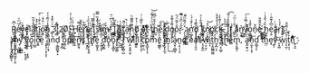 
R̺̫͔͕̳̟͑͆̄e̒ͫͫͮv̌͏̮͖̗͇e̢̥lͦ͘a̼͎̺̋͒̉̂̃t͙̰̝̀̇̊̽ĩ̥͓͚̮͓̘̈͛͐̄ͥͤ͞o̮̥ͮͥ̂̌̇n̮͖̝ͧ̾ͮ̏̄ͮ̓ ̳̩̩̆ͯ̈͛̐̽3̧̳̈̃͒:̮́͆2̧̥̟͑0̸̓͆
̨̺͙͖͓̱̯͗ͨ͗̔ͭ̓ͅ
̵̼͎̳̖͍͚̩̂ͬ̑ͮͬH̦̣e̹̩̭̬͈̹ͯ͂͒̆ṙ̛̙͎̖͈̙̫̙̅̈ę͙̬̒̓̏ͯ͗ ̔̇̉͌̅̚I̖̬̫͉̅ͥͯͭͤ ̣̦̰̯̈́̉͊̽̏̿̅a̓ͮͭ͏̞̣̭ͅͅm̶͇̬̺̳͒ͤ!͙̬̖̦̘̓̓̀̇͆ͥ̄ ̱͇̎̌̊ͨ̀Ĭ̱͍͈̒̌͘ ̸͇͍̫̝̲͌s̼̻͓̱̜̏t͚͍̖̝̥ḁͪͥ̚͘n̋͊̋͌͂ͪd̥̫̦ͥ̔̊ ̨͍̹̝̰̼̈ͨ̏̅̄ͥ̍aͣͯ҉̝̥͉̰̜̞̥tͩͦ ͗t̝͔̺͖ͫ̈ͯͤ͗͊ͮ͝ḫ̮̏̍̑̆ͤ͆̃ẹ̈́̑͞ ͚̮̞̻͙̰̩͊ͨd̯͍̟̯̬̮ͤͨó̯͈̣̼͕͕̦͌̉̌̄̊o̐̇̌͂̈́ͫr̷̮̋ͩͫ̄ͯ̿̚ ̨̦̗̞̤̝̳̪̽̈́͌ͫ̂̚ą̦̬͚̤̤͚̱n̛̠͚̩͉̣̾̓̄ͮ́ͨd̞̹̦̥̳̙̏͊̾ ̧̼̗̖̼̞̗̂́̂̐͗ͣk̦̲͈̗͔͍̾n̗͕͙̮̩̬ͦ̊͝ͅo҉͎c͕ͣ̔͋͒̎̀k̶̘͈̺̲̫̘̝ͬ̒͊̔͗.̙̼̘̇͋ͣ̀ ͓̱̬̋̃ͩͥI͎̹̗͔̭̤͌ͧ͐̍ͤ͂͡f̗̮̖͎̤̙̤ͥ ̳̼̮̇̌͗͑ͫ́a͛̌͒́n̛̯͔͍͐y̯̬̾͗̿̉͗̚͞o̹͇͇̪͖ͤ̐̾n̖̑̆eͣ̆̎̐̎҉͖̪̣̣̲ ̥̮̫͙h̫̗͓̏̒͛̂̔ͭe͔̮ͦ͆̓͊̋̇ͬã̵͈̝͉̻ṙ̹̒͛̀s͓͞ ̥͕̜̙͓̯̓m̵̮̤̯͉̞̂̾ͫ̊̔ý̜͖͙̳̰͆ͪ́̒̇̈́ ̛̉͑ͭ̅͊̓ͨv̮͚̙̬͊̍́́͒̽ͯo̬͈̖̞ͯ̎i̹̺̲̓ͣ̋̎͊̽c̮͍̏e͕̍ͪͭ̈ ̧͙̘̹͔͎̞̗̓̔̀̿̿a̼̺̦͕͉̋ͪ̉̑ͦ̇ńd̦͕͇̳̬̟̝̈́ͧ̓̾ ͙̥̳̔ͬ̀ͨ̎ọ̳̦͍̎͂͑̎p̑̔̂̋̔̒e̱͖̎ͨ͗͢n̺͍̱̘͐ͯͩͯ̇̑̿͘ş̈́ͫ̂͑̀ͣ̚ ̪͙̯̯̽͒ͪͥ̏͢t͈̤͙̣͔̞̱ͪͦ̚ẖ̸̩̙̂̒̄̈́ͪ̀ͅe̞͖̮̟̱̒̈̑̄̔̆̃ ̥͖̩̗̙̍̏̐̐͋́d͕̪̬͇̊͑͛ͧͬ̄o̢̭̦̽ͥ̍̉o͓̩̟̻͓̎̅ͧr̸͎̬͖͍͇̃͗ͮ̐ͪͥͥ,͉̰̰̋ͧͣ̆̒̐͑̀ ̴͔̬͙͓̀͊̚I̤̗̫̘̻̦̺ͥͫͨ̿ͮ̋̚͘ ͝w̹̭͕͓͍̗̬ͩ̑̾͌̈̐ǐ̷̀͊ͯ̄ͧl͚͍͍͋ͣ̒͌l͓ͨ ̝͔̥͔̑̒̓̈́͘ͅc̩̫̠̠̲̆̆̒̀̃̀ǫ̯̲̞̙͕̹̀̄̈ͪͫ̿m̊́̿ͪ͏̙̠̩ē̥̺̳̖ͪ̑ͦ̇̿ ͉͖ͮͤ̌́ͨ̾͝i̮̹̮̩̙̼̖̅̀̿̐̀̆̆n̲̜̖̠̖͢ ̎̓́͗̐a̷̘̬̹̪̳̞̔́̄͛ͨn͏͈͔̠͎̩͔d͔ ̎͒ͫͯèa̡͔͈̮̓̓̊̈́̓tͯͬ ̦̘̞͍̼̇̂̐̀ͯ̄̅͟ͅw̠̤̠̯̗͞i͈͎ͮ͊̌̓̍t̮͔͈̺͇͖̰̂̌ͧh̰̗̪̣͙̒̇ͥ̑̆ ͇̤͔̹̲̬̐̌̌ͥ̐ͩ̕ṱ̷̦̉ͧ̚ḩ̥͑e̻͌͒ͧ̂ͩ͘m̢̗̱͚͎̈́̇ͦ̽̂,͌̋͑́ a̭͍̮͓̫͗ͫ̈͌̃̂̌n̹̼̙̹͙̄͞ͅd̛̮̲̬̦̙ ̔̂̑̀̿t̊͝h̪̤̐e͓y̶͈̩ͨ͑̐̒̐ͪͨ ̙͓͚͞w̦̹͗̌̄̒ͭ̔ͅi̠̙̫̹̊͆ͤ͑̎̆̐t͕̙͔̩̉̔̄h͊͊ͥͦ͛ͪ҉̼̣̞̱ ̬̻͇̞̠ͭͮ͒ͣͅm̻͖̬̜̩͈̎͋̿̉͂̽ͣe.͙̩͓̯͊͒ͫͮ͊̀ ͓̭͍ͥͯ͋̈́͟
